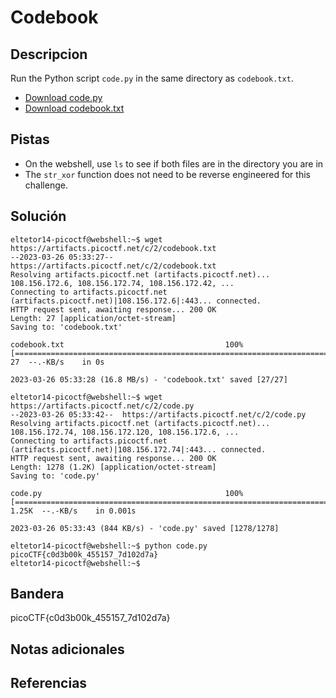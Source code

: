 # Codebook

## Descripcion
Run the Python script `code.py` in the same directory as `codebook.txt`.

-   [Download code.py](https://artifacts.picoctf.net/c/2/code.py)
-   [Download codebook.txt](https://artifacts.picoctf.net/c/2/codebook.txt)


## Pistas
- On the webshell, use `ls` to see if both files are in the directory you are in
- The `str_xor` function does not need to be reverse engineered for this challenge.

## Solución

```
eltetor14-picoctf@webshell:~$ wget https://artifacts.picoctf.net/c/2/codebook.txt
--2023-03-26 05:33:27--  https://artifacts.picoctf.net/c/2/codebook.txt
Resolving artifacts.picoctf.net (artifacts.picoctf.net)... 108.156.172.6, 108.156.172.74, 108.156.172.42, ...
Connecting to artifacts.picoctf.net (artifacts.picoctf.net)|108.156.172.6|:443... connected.
HTTP request sent, awaiting response... 200 OK
Length: 27 [application/octet-stream]
Saving to: 'codebook.txt'

codebook.txt                                    100%[======================================================================================================>]      27  --.-KB/s    in 0s      

2023-03-26 05:33:28 (16.8 MB/s) - 'codebook.txt' saved [27/27]

eltetor14-picoctf@webshell:~$ wget https://artifacts.picoctf.net/c/2/code.py
--2023-03-26 05:33:42--  https://artifacts.picoctf.net/c/2/code.py
Resolving artifacts.picoctf.net (artifacts.picoctf.net)... 108.156.172.74, 108.156.172.120, 108.156.172.6, ...
Connecting to artifacts.picoctf.net (artifacts.picoctf.net)|108.156.172.74|:443... connected.
HTTP request sent, awaiting response... 200 OK
Length: 1278 (1.2K) [application/octet-stream]
Saving to: 'code.py'

code.py                                         100%[======================================================================================================>]   1.25K  --.-KB/s    in 0.001s  

2023-03-26 05:33:43 (844 KB/s) - 'code.py' saved [1278/1278]

eltetor14-picoctf@webshell:~$ python code.py
picoCTF{c0d3b00k_455157_7d102d7a}
eltetor14-picoctf@webshell:~$ 

```

## Bandera
picoCTF{c0d3b00k_455157_7d102d7a}

## Notas adicionales

## Referencias